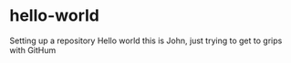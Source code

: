 # hello-world
Setting up a repository
Hello world this is John, just trying to get to grips with GitHum

